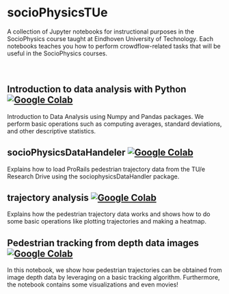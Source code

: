 # socioPhysicsTUe
A collection of Jupyter notebooks for instructional purposes in the SocioPhysics course taught at Eindhoven University of Technology. 
Each notebooks teaches you how to perform crowdflow-related tasks that will be useful in the SocioPhysics courses.<br/> <br/> <br/>

## Introduction to data analysis with Python [![Google Colab](https://colab.research.google.com/assets/colab-badge.svg)](https://colab.research.google.com/github/Joriswillems/socioPhysicsTUe/blob/master/introduction_python_data_ananlysis.ipynb)
Introduction to Data Analysis using Numpy and Pandas packages. We perform basic operations such as computing averages, standard deviations, 
and other descriptive statistics.

## socioPhysicsDataHandeler [![Google Colab](https://colab.research.google.com/assets/colab-badge.svg)](https://colab.research.google.com/github/Joriswillems/socioPhysicsTUe/blob/master/introduction_python_data_ananlysis.ipynb)
Explains how to load ProRails pedestrian trajectory data from the TU/e Research Drive using the sociophysicsDataHandler package. 

## trajectory analysis [![Google Colab](https://colab.research.google.com/assets/colab-badge.svg)](https://colab.research.google.com/github/Joriswillems/socioPhysicsTUe/blob/master/introduction_python_data_ananlysis.ipynb)
Explains how the pedestrian trajectory data works and shows how to do some basic operations like plotting trajectories and making a heatmap. 

## Pedestrian tracking from depth data images [![Google Colab](https://colab.research.google.com/assets/colab-badge.svg)](https://colab.research.google.com/github/Joriswillems/socioPhysicsTUe/blob/master/introduction_python_data_ananlysis.ipynb)
In this notebook, we show how pedestrian trajectories can be obtained from image depth data by leveraging on a basic tracking algorithm. Furthermore, the notebook contains some visualizations and even movies! 

